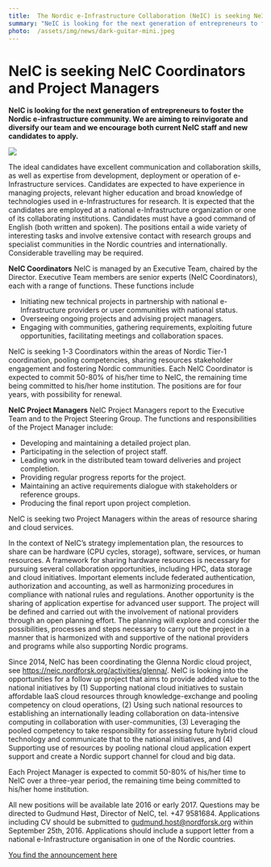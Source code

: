 ```yaml
---
title:  The Nordic e-Infrastructure Collaboration (NeIC) is seeking NeIC Coordinators and Project Managers 
summary: "NeIC is looking for the next generation of entrepreneurs to foster the Nordic e-infrastructure community. We are aiming to reinvigorate and diversify our team and we encourage both current NeIC staff and new candidates to apply."
photo:  /assets/img/news/dark-guitar-mini.jpeg
---
```


NeIC is seeking NeIC Coordinators and Project Managers
======================================================

**NeIC is looking for the next generation of entrepreneurs to foster the Nordic e-infrastructure community. We are aiming to reinvigorate and diversify our team and we encourage both current NeIC staff and new candidates to apply.**

<a href="{{ site.baseurl }}/assets/img/news/dark-guitar.jpeg"> <img class="smallpic" src="{{ site.baseurl }}/assets/img/news/dark-guitar-mini.jpeg"> </a>

The ideal candidates have excellent communication and collaboration skills, as well as expertise from development, deployment or operation of e-Infrastructure services. Candidates are expected to have experience in managing projects, relevant higher education and broad knowledge of technologies used in e-Infrastructures for research. It is expected that the candidates are employed at a national e-Infrastructure organization or one of its collaborating institutions. Candidates must have a good command of English (both written and spoken). The positions entail a wide variety of interesting tasks and involve extensive contact with research groups and specialist communities in the Nordic countries and internationally. Considerable travelling may be required.

**NeIC Coordinators** NeIC is managed by an Executive Team, chaired by the Director. Executive Team members are senior experts (NeIC Coordinators), each with a range of functions. These functions include

-   Initiating new technical projects in partnership with national e-Infrastructure providers or user communities with national status.
-   Overseeing ongoing projects and advising project managers.
-   Engaging with communities, gathering requirements, exploiting future opportunities, facilitating meetings and collaboration spaces.

NeIC is seeking 1-3 Coordinators within the areas of Nordic Tier-1 coordination, pooling competencies, sharing resources stakeholder engagement and fostering Nordic communities. Each NeIC Coordinator is expected to commit 50-80% of his/her time to NeIC, the remaining time being committed to his/her home institution. The positions are for four years, with possibility for renewal.

**NeIC Project Managers** NeIC Project Managers report to the Executive Team and to the Project Steering Group. The functions and responsibilities of the Project Manager include:

-   Developing and maintaining a detailed project plan.
-   Participating in the selection of project staff.
-   Leading work in the distributed team toward deliveries and project completion.
-   Providing regular progress reports for the project.
-   Maintaining an active requirements dialogue with stakeholders or reference groups.
-   Producing the final report upon project completion.

NeIC is seeking two Project Managers within the areas of resource sharing and cloud services.

In the context of NeIC’s strategy implementation plan, the resources to share can be hardware (CPU cycles, storage), software, services, or human resources. A framework for sharing hardware resources is necessary for pursuing several collaboration opportunities, including HPC, data storage and cloud initiatives. Important elements include federated authentication, authorization and accounting, as well as harmonizing procedures in compliance with national rules and regulations. Another opportunity is the sharing of application expertise for advanced user support. The project will be defined and carried out with the involvement of national providers through an open planning effort. The planning will explore and consider the possibilities, processes and steps necessary to carry out the project in a manner that is harmonized with and supportive of the national providers and programs while also supporting Nordic programs.

Since 2014, NeIC has been coordinating the Glenna Nordic cloud project, see <https://neic.nordforsk.org/activities/glenna/>. NeIC is looking into the opportunities for a follow up project that aims to provide added value to the national initiatives by (1) Supporting national cloud initiatives to sustain affordable IaaS cloud resources through knowledge-exchange and pooling competency on cloud operations, (2) Using such national resources to establishing an internationally leading collaboration on data-intensive computing in collaboration with user-communities, (3) Leveraging the pooled competency to take responsibility for assessing future hybrid cloud technology and communicate that to the national initiatives, and (4) Supporting use of resources by pooling national cloud application expert support and create a Nordic support channel for cloud and big data.

Each Project Manager is expected to commit 50-80% of his/her time to NeIC over a three-year period, the remaining time being committed to his/her home institution.

All new positions will be available late 2016 or early 2017. Questions may be directed to Gudmund Høst, Director of NeIC, tel. +47 9581684. Applications including CV should be submitted to gudmund.host@nordforsk.org within September 25th, 2016. Applications should include a support letter from a national e-Infrastructure organisation in one of the Nordic countries.

[You find the announcement here](https://wiki.neic.no/w/ext/img_auth.php/1/19/160901-Open-position-announcement-XT-Coordinators.pdf)
